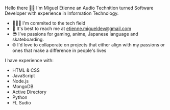 Hello there 👋🏾 I'm Miguel Etienne an Audio Technition turned Software Developer with experience in Information Technology.
- 👨🏾‍💻 I'm commited to the tech field 
- 📩 It's best to reach me at etienne.migueldev@gmail.com
- 😎 I've passions for gaming, anime, Japanese language and skateboarding.
- 🌐 I'd love to collaporate on projects that either align with my passions or ones that make a difference in people's lives


I have experience with:
- HTML & CSS
- JavaScript
- Node.js
- MongoDB
- Active Directory
- Python
- FL Sudio
